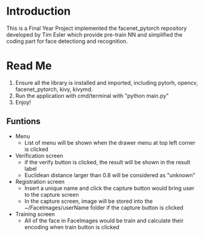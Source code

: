 # Introduction
This is a Final Year Project  implemented the facenet_pytorch repository developed by Tim Esler which provide pre-train NN and simplified the coding part for face detectiong and recognition.

# Read Me
1. Ensure all the library is installed and imported, including  pytorh, opencv, facenet_pytorch, kivy, kivymd.
2. Run the application with cmd/terminal with "python main.py"
3. Enjoy!

## Funtions
* Menu
  - List of menu will be shown when the drawer menu at top left corner is clicked
* Verification screen
  - if the verify button is clicked, the result will be shown in the result label
  - Euclidean distance larger than 0.8 will be considered as "unknown"
* Registration screen
  - Insert a unique name and click the capture button would bring user to the capture screen
  - In the capture screen, image will be stored into the ~/FaceImages/userName folder if the capture button is clicked
* Training screen
  - All of the face in FaceImages would be train and calculate their encoding when train button is clicked

